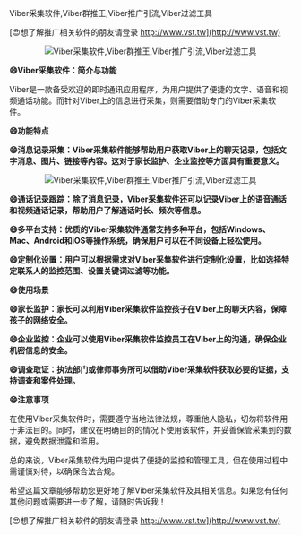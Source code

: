 Viber采集软件,Viber群推王,Viber推广引流,Viber过滤工具

[😍想了解推广相关软件的朋友请登录 http://www.vst.tw](http://www.vst.tw)

 <center><img src="https://vst.tw/MP4/tuiguang/png/6.png" alt="Viber采集软件,Viber群推王,Viber推广引流,Viber过滤工具"></center>

**😄Viber采集软件：简介与功能**

Viber是一款备受欢迎的即时通讯应用程序，为用户提供了便捷的文字、语音和视频通话功能。而针对Viber上的信息进行采集，则需要借助专门的Viber采集软件。

**😄功能特点**

**😄消息记录采集：Viber采集软件能够帮助用户获取Viber上的聊天记录，包括文字消息、图片、链接等内容。这对于家长监护、企业监控等方面具有重要意义。**

 <center><img src="https://vst.tw/MP4/tuiguang/png/0.png" alt="Viber采集软件,Viber群推王,Viber推广引流,Viber过滤工具"></center>

**😄通话记录跟踪：除了消息记录，Viber采集软件还可以记录Viber上的语音通话和视频通话记录，帮助用户了解通话时长、频次等信息。**

**😄多平台支持：优质的Viber采集软件通常支持多种平台，包括Windows、Mac、Android和iOS等操作系统，确保用户可以在不同设备上轻松使用。**

**😄定制化设置：用户可以根据需求对Viber采集软件进行定制化设置，比如选择特定联系人的监控范围、设置关键词过滤等功能。**

**😄使用场景**

**😄家长监护：家长可以利用Viber采集软件监控孩子在Viber上的聊天内容，保障孩子的网络安全。**

**😄企业监控：企业可以使用Viber采集软件监控员工在Viber上的沟通，确保企业机密信息的安全。**

**😄调查取证：执法部门或律师事务所可以借助Viber采集软件获取必要的证据，支持调查和案件处理。**

**😄注意事项**

在使用Viber采集软件时，需要遵守当地法律法规，尊重他人隐私，切勿将软件用于非法目的。同时，建议在明确目的的情况下使用该软件，并妥善保管采集到的数据，避免数据泄露和滥用。

总的来说，Viber采集软件为用户提供了便捷的监控和管理工具，但在使用过程中需谨慎对待，以确保合法合规。

希望这篇文章能够帮助您更好地了解Viber采集软件及其相关信息。如果您有任何其他问题或需要进一步了解，请随时告诉我！

[😍想了解推广相关软件的朋友请登录 http://www.vst.tw](http://www.vst.tw)



